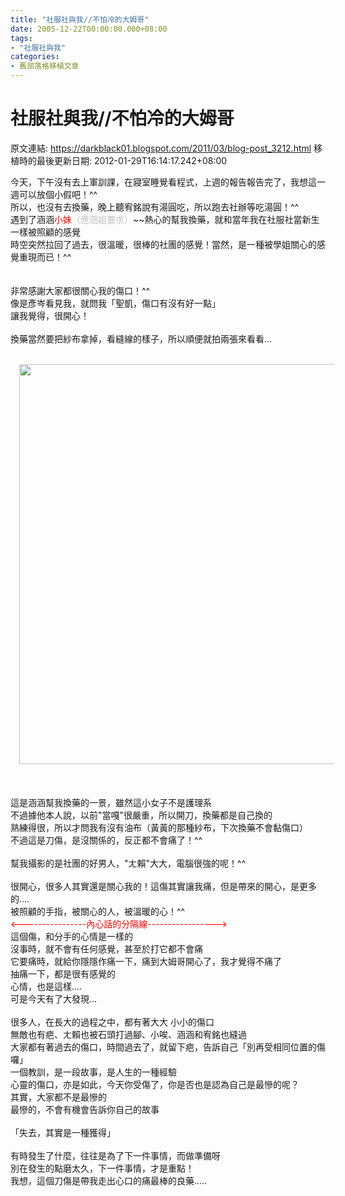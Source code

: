 ```yaml
---
title: "社服社與我//不怕冷的大姆哥"
date: 2005-12-22T00:00:00.000+08:00
tags: 
- "社服社與我"
categories:
- 舊部落格移植文章
---
```


# 社服社與我//不怕冷的大姆哥

原文連結: https://darkblack01.blogspot.com/2011/03/blog-post_3212.html
移植時的最後更新日期: 2012-01-29T16:14:17.242+08:00

今天，下午沒有去上軍訓課，在寢室睡覺看程式，上週的報告報告完了，我想這一週可以放個小假吧！^^<br />所以，也沒有去換藥，晚上聽宥銘說有湯圓吃，所以跑去社辦等吃湯圓！^^<br />遇到了涵涵<span style="color: red;">小妹</span><span style="color: silver;">（應涵姐要求）</span>~~熱心的幫我換藥，就和當年我在社服社當新生一樣被照顧的感覺<br />時空突然拉回了過去，很溫暖，很棒的社團的感覺！當然，是一種被學姐關心的感覺重現而已！^^<br /><br /><br />非常感謝大家都很關心我的傷口！^^<br />像是彥岑看見我，就問我「聖凱，傷口有沒有好一點」<br />讓我覺得，很開心！<br /><br />換藥當然要把紗布拿掉，看縫線的樣子，所以順便就拍兩張來看看...<br /><br /><div class="separator" style="clear: both; text-align: center;"><a href="http://2.bp.blogspot.com/-47sz9wiI7Qk/TySyAtecqFI/AAAAAAAACH4/3WE8oQv-4NQ/s1600/%E5%82%B72.jpg" imageanchor="1" style="margin-left: 1em; margin-right: 1em;"><img border="0" height="640" src="http://2.bp.blogspot.com/-47sz9wiI7Qk/TySyAtecqFI/AAAAAAAACH4/3WE8oQv-4NQ/s640/%E5%82%B72.jpg" width="640" /></a></div><br /><a name='more'></a><br /><br />這是涵涵幫我換藥的一景，雖然這小女子不是護理系<br />不過據他本人說，以前"當嘎"很嚴重，所以開刀，換藥都是自己換的<br />熟練得很，所以才問我有沒有油布（黃黃的那種紗布，下次換藥不會黏傷口）<br />不過這是刀傷，是沒關係的，反正都不會痛了！^^<br /><br />幫我攝影的是社團的好男人，"ㄤ賴"大大，電腦很強的呢！^^<br /><br />很開心，很多人其實還是關心我的！這傷其實讓我痛，但是帶來的開心，是更多的....<br />被照顧的手指，被關心的人，被溫暖的心！^^<br /><span style="color: red;">&lt;----------------內心話的分隔線-----------------&gt;</span><br />這個傷，和分手的心情是一樣的<br />沒事時，就不會有任何感覺，甚至於打它都不會痛<br />它要痛時，就給你隱隱作痛一下，痛到大姆哥開心了，我才覺得不痛了<br />抽痛一下，都是很有感覺的<br />心情，也是這樣....<br />可是今天有了大發現...<br /><br />很多人，在長大的過程之中，都有著大大 小小的傷口<br />無敵也有疤、ㄤ賴也被石頭打過腳、小唉、涵涵和宥銘也縫過<br />大家都有著過去的傷口，時間過去了，就留下疤，告訴自己「別再受相同位置的傷囉」<br />一個教訓，是一段故事，是人生的一種經驗<br />心靈的傷口，亦是如此，今天你受傷了，你是否也是認為自己是最慘的呢？<br />其實，大家都不是最慘的<br />最慘的，不會有機會告訴你自己的故事<br /><br />「失去，其實是一種獲得」<br /><br />有時發生了什麼，往往是為了下一件事情，而做準備呀<br />別在發生的點磨太久，下一件事情，才是重點！<br />我想，這個刀傷是帶我走出心口的痛最棒的良藥.....
